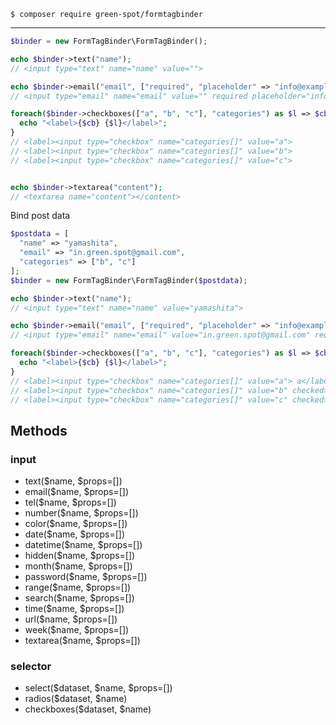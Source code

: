 ```shellscript
$ composer require green-spot/formtagbinder
```

---

```php
$binder = new FormTagBinder\FormTagBinder();

echo $binder->text("name");
// <input type="text" name="name" value="">

echo $binder->email("email", ["required", "placeholder" => "info@example.com"]);
// <input type="email" name="email" value="" required placeholder="info@example.com">

foreach($binder->checkboxes(["a", "b", "c"], "categories") as $l => $cb){
  echo "<label>{$cb} {$l}</label>";
}
// <label><input type="checkbox" name="categories[]" value="a">
// <label><input type="checkbox" name="categories[]" value="b">
// <label><input type="checkbox" name="categories[]" value="c">


echo $binder->textarea("content");
// <textarea name="content"></content>
```

Bind post data
```php
$postdata = [
  "name" => "yamashita",
  "email" => "in.green.spot@gmail.com",
  "categories" => ["b", "c"]
];
$binder = new FormTagBinder\FormTagBinder($postdata);

echo $binder->text("name");
// <input type="text" name="name" value="yamashita">

echo $binder->email("email", ["required", "placeholder" => "info@example.com"]);
// <input type="email" name="email" value="in.green.spot@gmail.com" required placeholder="info@example.com">

foreach($binder->checkboxes(["a", "b", "c"], "categories") as $l => $cb){
  echo "<label>{$cb} {$l}</label>";
}
// <label><input type="checkbox" name="categories[]" value="a"> a</label>
// <label><input type="checkbox" name="categories[]" value="b" checked> b</label>
// <label><input type="checkbox" name="categories[]" value="c" checked> c</label>
```

## Methods

### input
- text($name, $props=[])
- email($name, $props=[])
- tel($name, $props=[])
- number($name, $props=[])
- color($name, $props=[])
- date($name, $props=[])
- datetime($name, $props=[])
- hidden($name, $props=[])
- month($name, $props=[])
- password($name, $props=[])
- range($name, $props=[])
- search($name, $props=[])
- time($name, $props=[])
- url($name, $props=[])
- week($name, $props=[])
- textarea($name, $props=[])

### selector
- select($dataset, $name, $props=[])
- radios($dataset, $name)
- checkboxes($dataset, $name)
